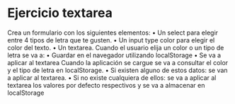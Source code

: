 # Ejercicio textarea

Crea un formulario con los siguientes elementos:
• Un select para elegir entre 4 tipos de letra que te gusten.
• Un input type color para elegir el color del texto.
• Un textarea.
Cuando el usuario elija un color o un tipo de letra se va a:
• Guardar en el navegador utilizando localStorage
• Se va a aplicar al textarea
Cuando la aplicación se cargue se va a consultar el color y el tipo de letra en localStorage.
• Si existen alguno de estos datos: se van a aplicar al textarea.
• Si no existe cualquiera de ellos: se va a aplicar al textarea los valores por defecto respectivos
y se va a almacenar en localStorage